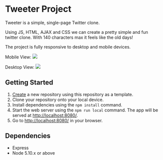 # Tweeter Project

Tweeter is a simple, single-page Twitter clone.

Using JS, HTML, AJAX and CSS we can create a pretty simple and fun twitter clone. With 140 characters max it feels like the old days!

The project is fully responsive to desktop and mobile devices. 

Mobile View:
![](https://i.imgur.com/RR67kMz.png)

Desktop View:
![](https://i.imgur.com/CTew9Kv.png)


## Getting Started

1. [Create](https://docs.github.com/en/repositories/creating-and-managing-repositories/creating-a-repository-from-a-template) a new repository using this repository as a template.
2. Clone your repository onto your local device.
3. Install dependencies using the `npm install` command.
3. Start the web server using the `npm run local` command. The app will be served at <http://localhost:8080/>.
4. Go to <http://localhost:8080/> in your browser.

## Dependencies

- Express
- Node 5.10.x or above
